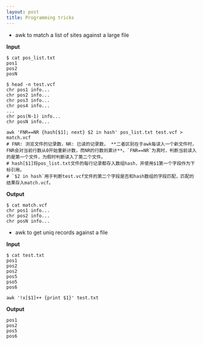 ```yaml
---
layout: post
title: Programming tricks
---
```



- awk to match a list of sites against a large file

**Input**  
```
$ cat pos_list.txt  
pos1  
pos2  
posN  

$ head -n test.vcf
chr pos1 info...  
chr pos2 info...  
chr pos3 info...  
chr pos4 info...  
...
chr pos(N-1) info...  
chr posN info...  

```


```
awk 'FNR==NR {hash[$1]; next} $2 in hash' pos_list.txt test.vcf > match.vcf
# FNR: 浏览文件的记录数，NR: 已读的记录数， **二者区别在于awk每读入一个新文件时，FNR会对当前行数从0开始重新计数，而NR的行数则累计**。`FNR==NR`为真时，判断当前读入的是第一个文件，为假时判断读入了第二个文件。
# hash[$1]将pos_list.txt文件的每行记录都存入数组hash，并使用$1第一个字段作为下标引用。
# `$2 in hash`用于判断test.vcf文件的第二个字段是否和hash数组的字段匹配，匹配的结果存入match.vcf。  
```

**Output**  
```
$ cat match.vcf
chr pos1 info...  
chr pos2 info...  
chr posN info...  
```

- awk to get uniq records against a file  

**Input**  
```
$ cat test.txt  
pos1  
pos2  
pos2  
pos5  
pso5  
pos6
```

`awk '!x[$1]++ {print $1}' test.txt`  

**Output**  
```
pos1  
pos2  
pos5  
pos6  
```
